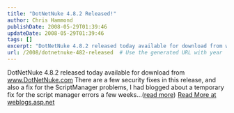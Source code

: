 ```yaml
---
title: "DotNetNuke 4.8.2 Released!"
author: Chris Hammond
publishDate: 2008-05-29T01:39:46
updateDate: 2008-05-29T01:39:46
tags: []
excerpt: "DotNetNuke 4.8.2 released today available for download from www.DotNetNuke.com There are a few security fixes in this release, and also a fix for the ScriptManager problems, I had blogged about a temporary fix for the script manager errors a few weeks...(read more)"
url: /2008/dotnetnuke-482-released  # Use the generated URL with year
---
```

DotNetNuke 4.8.2 released today available for download from www.DotNetNuke.com There are a few security fixes in this release, and also a fix for the ScriptManager problems, I had blogged about a temporary fix for the script manager errors a few weeks...(<a href="https://weblogs.asp.net/christoc/archive/2008/03/19/dotnetnuke-4-8-2-released.aspx">read more</a>)<img src="https://weblogs.asp.net/aggbug.aspx?PostID=5998899" width="1" height="1"> <a href="https://weblogs.asp.net/christoc/archive/2008/03/19/dotnetnuke-4-8-2-released.aspx">Read More at weblogs.asp.net</a>
